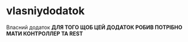 # vlasniydodatok
Власний додаток
<b color="red"> ДЛЯ ТОГО ЩОБ ЦЕЙ ДОДАТОК РОБИВ ПОТРІБНО МАТИ КОНТРОЛЛЕР ТА REST </b>
